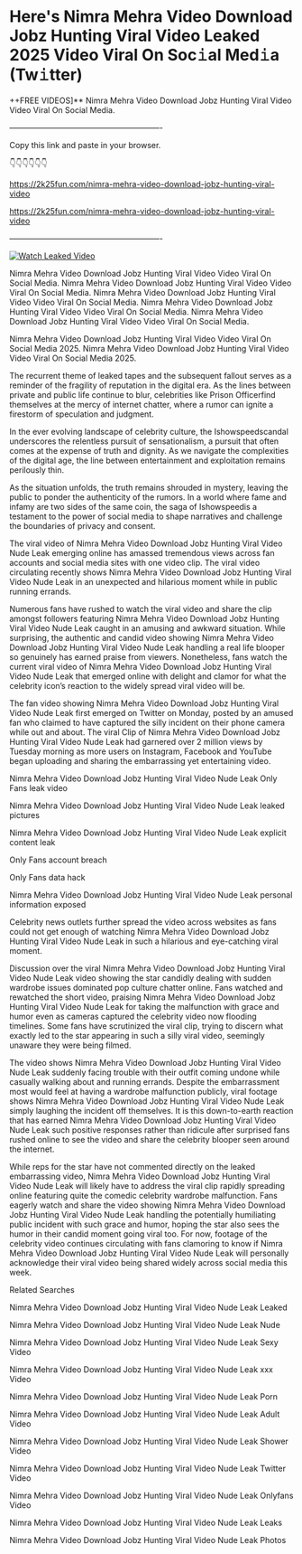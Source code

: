 # Here's Nimra Mehra Video Download Jobz Hunting Viral Video Leaked 2025 Video Viral On Soc𝚒al Med𝚒a (Tw𝚒tter)

++FREE VIDEOS]** Nimra Mehra Video Download Jobz Hunting Viral Video Video Viral On Social Media.

———————————————————-

Copy this link and paste in your browser.

👇👇👇👇👇👇

https://2k25fun.com/nimra-mehra-video-download-jobz-hunting-viral-video

https://2k25fun.com/nimra-mehra-video-download-jobz-hunting-viral-video

———————————————————-

[![Watch Leaked Video](https://miro.medium.com/v2/resize:fit:828/format:webp/1*cilzJN44JGOrTw9NJCrNHA.gif "Watch Leaked Video")](https://2k25fun.com/nimra-mehra-video-download-jobz-hunting-viral-video)

Nimra Mehra Video Download Jobz Hunting Viral Video Video Viral On Social Media. Nimra Mehra Video Download Jobz Hunting Viral Video Video Viral On Social Media. Nimra Mehra Video Download Jobz Hunting Viral Video Video Viral On Social Media. Nimra Mehra Video Download Jobz Hunting Viral Video Video Viral On Social Media. Nimra Mehra Video Download Jobz Hunting Viral Video Video Viral On Social Media.

Nimra Mehra Video Download Jobz Hunting Viral Video Video Viral On Social Media 2025. Nimra Mehra Video Download Jobz Hunting Viral Video Video Viral On Social Media 2025.

The recurrent theme of leaked tapes and the subsequent fallout serves as a reminder of the fragility of reputation in the digital era. As the lines between private and public life continue to blur, celebrities like Prison Officerfind themselves at the mercy of internet chatter, where a rumor can ignite a firestorm of speculation and judgment.

In the ever evolving landscape of celebrity culture, the Ishowspeedscandal underscores the relentless pursuit of sensationalism, a pursuit that often comes at the expense of truth and dignity. As we navigate the complexities of the digital age, the line between entertainment and exploitation remains perilously thin.

As the situation unfolds, the truth remains shrouded in mystery, leaving the public to ponder the authenticity of the rumors. In a world where fame and infamy are two sides of the same coin, the saga of Ishowspeedis a testament to the power of social media to shape narratives and challenge the boundaries of privacy and consent.

The viral video of Nimra Mehra Video Download Jobz Hunting Viral Video Nude Leak emerging online has amassed tremendous views across fan accounts and social media sites with one video clip. The viral video circulating recently shows Nimra Mehra Video Download Jobz Hunting Viral Video Nude Leak in an unexpected and hilarious moment while in public running errands.

Numerous fans have rushed to watch the viral video and share the clip amongst followers featuring Nimra Mehra Video Download Jobz Hunting Viral Video Nude Leak caught in an amusing and awkward situation. While surprising, the authentic and candid video showing Nimra Mehra Video Download Jobz Hunting Viral Video Nude Leak handling a real life blooper so genuinely has earned praise from viewers. Nonetheless, fans watch the current viral video of Nimra Mehra Video Download Jobz Hunting Viral Video Nude Leak that emerged online with delight and clamor for what the celebrity icon’s reaction to the widely spread viral video will be.

The fan video showing Nimra Mehra Video Download Jobz Hunting Viral Video Nude Leak first emerged on Twitter on Monday, posted by an amused fan who claimed to have captured the silly incident on their phone camera while out and about. The viral Clip of Nimra Mehra Video Download Jobz Hunting Viral Video Nude Leak had garnered over 2 million views by Tuesday morning as more users on Instagram, Facebook and YouTube began uploading and sharing the embarrassing yet entertaining video.

Nimra Mehra Video Download Jobz Hunting Viral Video Nude Leak Only Fans leak video

Nimra Mehra Video Download Jobz Hunting Viral Video Nude Leak leaked pictures

Nimra Mehra Video Download Jobz Hunting Viral Video Nude Leak explicit content leak

Only Fans account breach

Only Fans data hack

Nimra Mehra Video Download Jobz Hunting Viral Video Nude Leak personal information exposed

Celebrity news outlets further spread the video across websites as fans could not get enough of watching Nimra Mehra Video Download Jobz Hunting Viral Video Nude Leak in such a hilarious and eye-catching viral moment.

Discussion over the viral Nimra Mehra Video Download Jobz Hunting Viral Video Nude Leak video showing the star candidly dealing with sudden wardrobe issues dominated pop culture chatter online. Fans watched and rewatched the short video, praising Nimra Mehra Video Download Jobz Hunting Viral Video Nude Leak for taking the malfunction with grace and humor even as cameras captured the celebrity video now flooding timelines. Some fans have scrutinized the viral clip, trying to discern what exactly led to the star appearing in such a silly viral video, seemingly unaware they were being filmed.

The video shows Nimra Mehra Video Download Jobz Hunting Viral Video Nude Leak suddenly facing trouble with their outfit coming undone while casually walking about and running errands. Despite the embarrassment most would feel at having a wardrobe malfunction publicly, viral footage shows Nimra Mehra Video Download Jobz Hunting Viral Video Nude Leak simply laughing the incident off themselves. It is this down-to-earth reaction that has earned Nimra Mehra Video Download Jobz Hunting Viral Video Nude Leak such positive responses rather than ridicule after surprised fans rushed online to see the video and share the celebrity blooper seen around the internet.

While reps for the star have not commented directly on the leaked embarrassing video, Nimra Mehra Video Download Jobz Hunting Viral Video Nude Leak will likely have to address the viral clip rapidly spreading online featuring quite the comedic celebrity wardrobe malfunction. Fans eagerly watch and share the video showing Nimra Mehra Video Download Jobz Hunting Viral Video Nude Leak handling the potentially humiliating public incident with such grace and humor, hoping the star also sees the humor in their candid moment going viral too. For now, footage of the celebrity video continues circulating with fans clamoring to know if Nimra Mehra Video Download Jobz Hunting Viral Video Nude Leak will personally acknowledge their viral video being shared widely across social media this week.

Related Searches

Nimra Mehra Video Download Jobz Hunting Viral Video Nude Leak Leaked

Nimra Mehra Video Download Jobz Hunting Viral Video Nude Leak Nude

Nimra Mehra Video Download Jobz Hunting Viral Video Nude Leak Sexy Video

Nimra Mehra Video Download Jobz Hunting Viral Video Nude Leak xxx Video

Nimra Mehra Video Download Jobz Hunting Viral Video Nude Leak Porn

Nimra Mehra Video Download Jobz Hunting Viral Video Nude Leak Adult Video

Nimra Mehra Video Download Jobz Hunting Viral Video Nude Leak Shower Video

Nimra Mehra Video Download Jobz Hunting Viral Video Nude Leak Twitter Video

Nimra Mehra Video Download Jobz Hunting Viral Video Nude Leak Onlyfans Video

Nimra Mehra Video Download Jobz Hunting Viral Video Nude Leak Leaks

Nimra Mehra Video Download Jobz Hunting Viral Video Nude Leak Photos